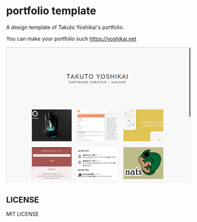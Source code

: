 # portfolio template
A design template of Takuto Yoshikai's portfolio.

You can make your portfolio such https://yoshikai.net

<img src="./yoshikainet.png" width="500">

## LICENSE
MIT LICENSE
